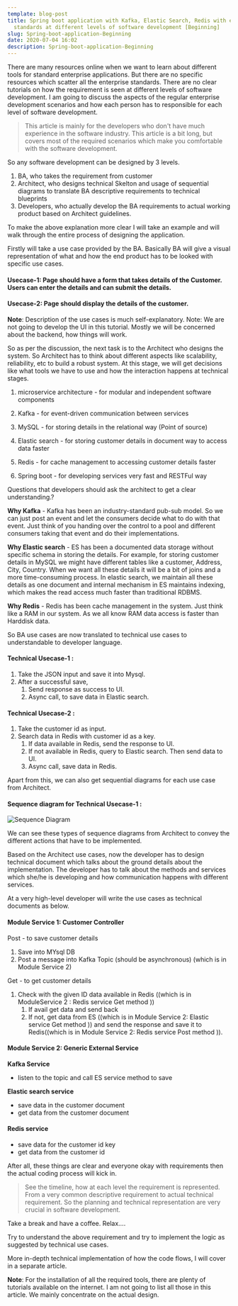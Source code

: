 ```yaml
---
template: blog-post
title: Spring boot application with Kafka, Elastic Search, Redis with enterprise
  standards at different levels of software development [Beginning]
slug: Spring-boot-application-Beginning
date: 2020-07-04 16:02
description: Spring-boot-application-Beginning
---
```

There are many resources online when we want to learn about different tools for standard enterprise applications. But there are no specific resources which scatter all the enterprise standards. There are no clear tutorials on how the requirement is seen at different levels of software development. I am going to discuss the aspects of the regular enterprise development scenarios and how each person has to responsible for each level of software development.

> This article is mainly for the developers who don't have much
> experience in the software industry. This article is a bit long, but
> covers most of the required scenarios which make you comfortable with
> the software development.

So any software development can be designed by 3 levels.

1.  BA, who takes the requirement from customer
2.  Architect, who designs technical Skelton and usage of sequential diagrams to translate BA descriptive requirements to technical blueprints
3.  Developers, who actually develop the BA requirements to actual working product based on Architect guidelines.

To make the above explanation more clear I will take an example and will walk through the entire process of designing the application.

Firstly will take a use case provided by the BA. Basically BA will give a visual representation of what and how the end product has to be looked with specific use cases.

#### Usecase-1: Page should have a form that takes details of the Customer. Users can enter the details and can submit the details.

#### Usecase-2: Page should display the details of the customer.

  

**Note**: Description of the use cases is much self-explanatory. Note: We are not going to develop the UI in this tutorial. Mostly we will be concerned about the backend, how things will work.

So as per the discussion, the next task is to the Architect who designs the system. So Architect has to think about different aspects like scalability, reliability, etc to build a robust system. At this stage, we will get decisions like what tools we have to use and how the interaction happens at technical stages.

1. microservice architecture - for modular and independent software components

2. Kafka - for event-driven communication between services

3. MySQL - for storing details in the relational way (Point of source)

4. Elastic search - for storing customer details in document way to access data faster

5. Redis - for cache management to accessing customer details faster

6. Spring boot - for developing services very fast and RESTFul way

  

Questions that developers should ask the architect to get a clear understanding.?

**Why Kafka**  - Kafka has been an industry-standard pub-sub model. So we can just post an event and let the consumers decide what to do with that event. Just think of you handing over the control to a pool and different consumers taking that event and do their implementations.

**Why Elastic search**  - ES has been a documented data storage without specific schema in storing the details. For example, for storing customer details in MySQL we might have different tables like a customer, Address, City, Country. When we want all these details it will be a bit of joins and a more time-consuming process. In elastic search, we maintain all these details as one document and internal mechanism in ES maintains indexing, which makes the read access much faster than traditional RDBMS.

**Why Redis** - Redis has been cache management in the system. Just think like a RAM in our system. As we all know RAM data access is faster than Harddisk data.

So BA use cases are now translated to technical use cases to understandable to developer language.

#### Technical Usecase-1 :

1.  Take the JSON input and save it into Mysql.
2.  After a successful save,
    1.  Send response as success to UI.
    2.  Async call, to save data in Elastic search.

#### Technical Usecase-2 :

1.  Take the customer id as input.
2.  Search data in Redis with customer id as a key.
    1.  If data available in Redis, send the response to UI.
    2.  If not available in Redis, query to Elastic search. Then send data to UI.
    3.  Async call, save data in Redis.

Apart from this, we can also get sequential diagrams for each use case from Architect.

#### Sequence diagram for Technical Usecase-1 :

![Sequence Diagram](/assets/sequence-diagram-1.png "Sequence Diagram for usecase 1")

We can see these types of sequence diagrams from Architect to convey the different actions that have to be implemented.

Based on the Architect use cases, now the developer has to design technical document which talks about the ground details about the implementation. The developer has to talk about the methods and services which she/he is developing and how communication happens with different services.

At a very high-level developer will write the use cases as technical documents as below.

#### Module Service 1: Customer Controller

Post - to save customer details

1.  Save into MYsql DB
2.  Post a message into Kafka Topic (should be asynchronous) (which is in Module Service 2)

Get - to get customer details

1.  Check with the given ID data available in Redis ((which is in ModuleService 2 : Redis service Get method ))
    1.  If avail get data and send back
    2.  If not, get data from ES ((which is in Module Service 2: Elastic service Get method )) and send the response and save it to Redis((which is in Module Service 2: Redis service Post method )).

#### Module Service 2: Generic External Service

**Kafka Service**
-   listen to the topic and call ES service method to save

**Elastic search service**
-   save data in the customer document
-   get data from the customer document

#### Redis service
-   save data for the customer id key
-   get data from the customer id

After all, these things are clear and everyone okay with requirements then the actual coding process will kick in.

> See the timeline, how at each level the requirement is represented.
> From a very common descriptive requirement to actual technical
> requirement. So the planning and technical representation are very
> crucial in software development.

Take a break and have a coffee. Relax....

Try to understand the above requirement and try to implement the logic as suggested by technical use cases.

More in-depth technical implementation of how the code flows, I will cover in a separate article.

**Note**: For the installation of all the required tools, there are plenty of tutorials available on the internet. I am not going to list all those in this article. We mainly concentrate on the actual design.

